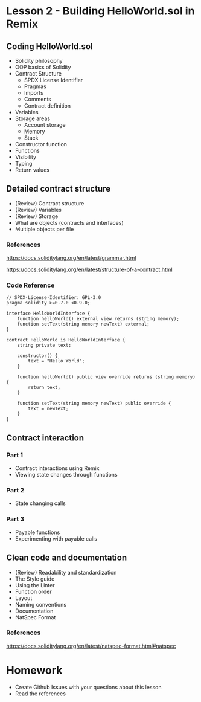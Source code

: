 # Lesson 2 - Building HelloWorld.sol in Remix
## Coding HelloWorld.sol
* Solidity philosophy
* OOP basics of Solidity
* Contract Structure
  * SPDX License Identifier
  * Pragmas
  * Imports
  * Comments
  * Contract definition
* Variables
* Storage areas
  * Account storage
  * Memory
  * Stack
* Constructor function
* Functions
* Visibility
* Typing
* Return values

## Detailed contract structure
* (Review) Contract structure
* (Review) Variables
* (Review) Storage
* What are objects (contracts and interfaces)
* Multiple objects per file
### References
https://docs.soliditylang.org/en/latest/grammar.html

https://docs.soliditylang.org/en/latest/structure-of-a-contract.html

### Code Reference
<pre><code>// SPDX-License-Identifier: GPL-3.0
pragma solidity >=0.7.0 <0.9.0;

interface HelloWorldInterface {
    function helloWorld() external view returns (string memory);
    function setText(string memory newText) external;
}

contract HelloWorld is HelloWorldInterface {
    string private text;

    constructor() {
        text = "Hello World";
    }

    function helloWorld() public view override returns (string memory)  {
        return text;
    }

    function setText(string memory newText) public override {
        text = newText;
    }
}</code></pre>

## Contract interaction
### Part 1
* Contract interactions using Remix
* Viewing state changes through functions
### Part 2
* State changing calls
### Part 3
* Payable functions
* Experimenting with payable calls

## Clean code and documentation
* (Review) Readability and standardization
* The Style guide
* Using the Linter
* Function order
* Layout
* Naming conventions
* Documentation
* NatSpec Format

### References
https://docs.soliditylang.org/en/latest/natspec-format.html#natspec

# Homework
* Create Github Issues with your questions about this lesson
* Read the references

